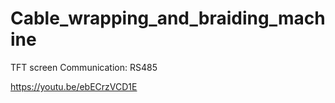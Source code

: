 # Cable_wrapping_and_braiding_machine

TFT screen
Communication:  RS485


https://youtu.be/ebECrzVCD1E
